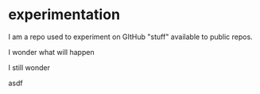 # experimentation
I am a repo used to experiment on GItHub "stuff" available to public repos.  


I wonder what will happen

I still wonder

asdf

